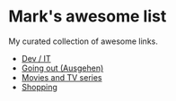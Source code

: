 # Mark's awesome list

My curated collection of awesome links.

- [Dev / IT](dev-it.md)
- [Going out (Ausgehen)](going-out.md)
- [Movies and TV series](movies_tv_series.md)
- [Shopping](shopping.md)
